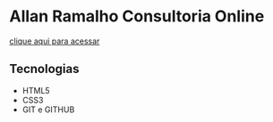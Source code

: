 # Allan Ramalho Consultoria Online

[clique aqui para acessar]()

## Tecnologias

- HTML5
- CSS3
- GIT e GITHUB
